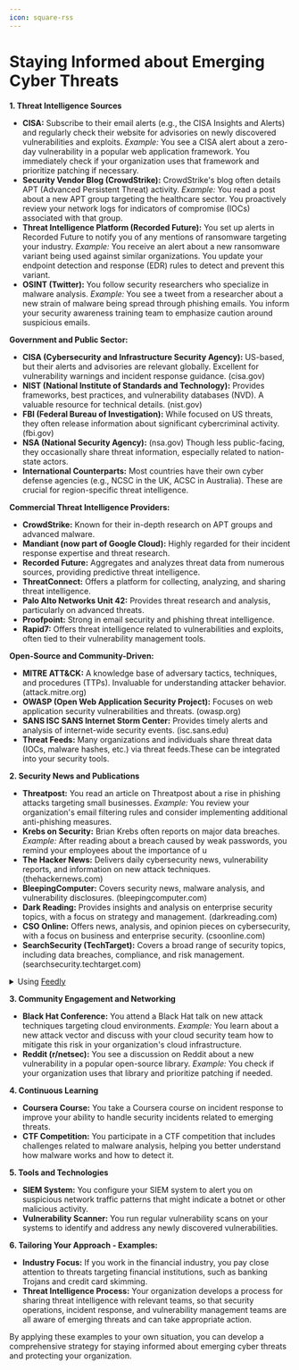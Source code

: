 ```yaml
---
icon: square-rss
---
```


# Staying Informed about Emerging Cyber Threats

**1. Threat Intelligence Sources**

* **CISA:** Subscribe to their email alerts (e.g., the CISA Insights and Alerts) and regularly check their website for advisories on newly discovered vulnerabilities and exploits. _Example:_ You see a CISA alert about a zero-day vulnerability in a popular web application framework. You immediately check if your organization uses that framework and prioritize patching if necessary.
* **Security Vendor Blog (CrowdStrike):** CrowdStrike's blog often details APT (Advanced Persistent Threat) activity. _Example:_ You read a post about a new APT group targeting the healthcare sector. You proactively review your network logs for indicators of compromise (IOCs) associated with that group.
* **Threat Intelligence Platform (Recorded Future):** You set up alerts in Recorded Future to notify you of any mentions of ransomware targeting your industry. _Example:_ You receive an alert about a new ransomware variant being used against similar organizations. You update your endpoint detection and response (EDR) rules to detect and prevent this variant.
* **OSINT (Twitter):** You follow security researchers who specialize in malware analysis. _Example:_ You see a tweet from a researcher about a new strain of malware being spread through phishing emails. You inform your security awareness training team to emphasize caution around suspicious emails.

**Government and Public Sector:**

* **CISA (Cybersecurity and Infrastructure Security Agency):** US-based, but their alerts and advisories are relevant globally. Excellent for vulnerability warnings and incident response guidance. (cisa.gov)  &#x20;
* **NIST (National Institute of Standards and Technology):** Provides frameworks, best practices, and vulnerability databases (NVD). A valuable resource for technical details. (nist.gov)  &#x20;
* **FBI (Federal Bureau of Investigation):** While focused on US threats, they often release information about significant cybercriminal activity. (fbi.gov)  &#x20;
* **NSA (National Security Agency):** (nsa.gov) Though less public-facing, they occasionally share threat information, especially related to nation-state actors.  &#x20;
* **International Counterparts:** Most countries have their own cyber defense agencies (e.g., NCSC in the UK, ACSC in Australia). These are crucial for region-specific threat intelligence.  &#x20;

**Commercial Threat Intelligence Providers:**

* **CrowdStrike:** Known for their in-depth research on APT groups and advanced malware.  &#x20;
* **Mandiant (now part of Google Cloud):** Highly regarded for their incident response expertise and threat research.  &#x20;
* **Recorded Future:** Aggregates and analyzes threat data from numerous sources, providing predictive threat intelligence.  &#x20;
* **ThreatConnect:** Offers a platform for collecting, analyzing, and sharing threat intelligence.  &#x20;
* **Palo Alto Networks Unit 42:** Provides threat research and analysis, particularly on advanced threats.  &#x20;
* **Proofpoint:** Strong in email security and phishing threat intelligence.  &#x20;
* **Rapid7:** Offers threat intelligence related to vulnerabilities and exploits, often tied to their vulnerability management tools.  &#x20;

**Open-Source and Community-Driven:**

* **MITRE ATT\&CK:** A knowledge base of adversary tactics, techniques, and procedures (TTPs). Invaluable for understanding attacker behavior. (attack.mitre.org)  &#x20;
* **OWASP (Open Web Application Security Project):** Focuses on web application security vulnerabilities and threats. (owasp.org)
* **SANS ISC SANS Internet Storm Center:** Provides timely alerts and analysis of internet-wide security events. (isc.sans.edu)  &#x20;
* **Threat Feeds:** Many organizations and individuals share threat data (IOCs, malware hashes, etc.) via threat feeds.These can be integrated into your security tools.  &#x20;

**2. Security News and Publications**

* **Threatpost:** You read an article on Threatpost about a rise in phishing attacks targeting small businesses. _Example:_ You review your organization's email filtering rules and consider implementing additional anti-phishing measures.
* **Krebs on Security:** Brian Krebs often reports on major data breaches. _Example:_ After reading about a breach caused by weak passwords, you remind your employees about the importance of u
* **The Hacker News:** Delivers daily cybersecurity news, vulnerability reports, and information on new attack techniques. (thehackernews.com)
* **BleepingComputer:** Covers security news, malware analysis, and vulnerability disclosures. (bleepingcomputer.com)
* **Dark Reading:** Provides insights and analysis on enterprise security topics, with a focus on strategy and management. (darkreading.com)
* **CSO Online:** Offers news, analysis, and opinion pieces on cybersecurity, with a focus on business and enterprise security. (csoonline.com)
* **SearchSecurity (TechTarget):** Covers a broad range of security topics, including data breaches, compliance, and risk management. (searchsecurity.techtarget.com)

<details>

<summary>Using <a href="https://feedly.com">Feedly</a></summary>

Feedly is a great tool for keeping up with cybersecurity news.&#x20;

First, create a free account at feedly.com.&#x20;

Then, find sources by searching keywords like "cybersecurity news" or the names of publications (e.g., "Threatpost").&#x20;

You can also browse categories or import a list of feeds. Subscribe to the sources you like by clicking "+ Follow."&#x20;

Organize these into collections (like folders) such as "General News," "Threat Intel," or "Vulnerability Management."&#x20;

</details>





**3. Community Engagement and Networking**

* **Black Hat Conference:** You attend a Black Hat talk on new attack techniques targeting cloud environments. _Example:_ You learn about a new attack vector and discuss with your cloud security team how to mitigate this risk in your organization's cloud infrastructure.
* **Reddit (r/netsec):** You see a discussion on Reddit about a new vulnerability in a popular open-source library. _Example:_ You check if your organization uses that library and prioritize patching if needed.

**4. Continuous Learning**

* **Coursera Course:** You take a Coursera course on incident response to improve your ability to handle security incidents related to emerging threats.
* **CTF Competition:** You participate in a CTF competition that includes challenges related to malware analysis, helping you better understand how malware works and how to detect it.

**5. Tools and Technologies**

* **SIEM System:** You configure your SIEM system to alert you on suspicious network traffic patterns that might indicate a botnet or other malicious activity.
* **Vulnerability Scanner:** You run regular vulnerability scans on your systems to identify and address any newly discovered vulnerabilities.

**6. Tailoring Your Approach - Examples:**

* **Industry Focus:** If you work in the financial industry, you pay close attention to threats targeting financial institutions, such as banking Trojans and credit card skimming.
* **Threat Intelligence Process:** Your organization develops a process for sharing threat intelligence with relevant teams, so that security operations, incident response, and vulnerability management teams are all aware of emerging threats and can take appropriate action.

By applying these examples to your own situation, you can develop a comprehensive strategy for staying informed about emerging cyber threats and protecting your organization.



